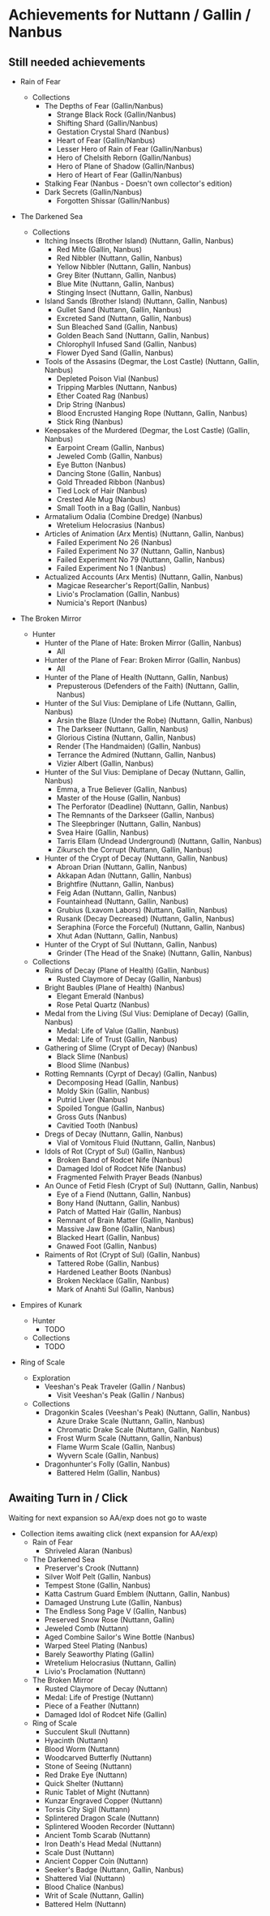 # Achievements for Nuttann / Gallin / Nanbus


## Still needed achievements
- Rain of Fear
  - Collections
    - The Depths of Fear (Gallin/Nanbus)
      - Strange Black Rock (Gallin/Nanbus)
      - Shifting Shard (Gallin/Nanbus)
      - Gestation Crystal Shard (Nanbus)
      - Heart of Fear (Gallin/Nanbus)
      - Lesser Hero of Rain of Fear (Gallin/Nanbus)
      - Hero of Chelsith Reborn (Gallin/Nanbus)
      - Hero of Plane of Shadow (Gallin/Nanbus)
      - Hero of Heart of Fear (Gallin/Nanbus)
    - Stalking Fear (Nanbus - Doesn't own collector's edition)
    - Dark Secrets (Gallin/Nanbus)
      - Forgotten Shissar (Gallin/Nanbus)
- The Darkened Sea
  - Collections
      - Itching Insects (Brother Island) (Nuttann, Gallin, Nanbus)
        - Red Mite (Gallin, Nanbus)
        - Red Nibbler (Nuttann, Gallin, Nanbus)
        - Yellow Nibbler (Nuttann, Gallin, Nanbus)
        - Grey Biter (Nuttann, Gallin, Nanbus)
        - Blue Mite (Nuttann, Gallin, Nanbus)
        - Stinging Insect (Nuttann, Gallin, Nanbus)
      - Island Sands (Brother Island) (Nuttann, Gallin, Nanbus)
        - Gullet Sand (Nuttann, Gallin, Nanbus)
        - Excreted Sand (Nuttann, Gallin, Nanbus)
        - Sun Bleached Sand (Gallin, Nanbus)
        - Golden Beach Sand (Nuttann, Gallin, Nanbus)
        - Chlorophyll Infused Sand (Gallin, Nanbus)
        - Flower Dyed Sand (Gallin, Nanbus)
      - Tools of the Assasins (Degmar, the Lost Castle) (Nuttann, Gallin, Nanbus)
        - Depleted Poison Vial (Nanbus)
        - Tripping Marbles (Nuttann, Nanbus)
        - Ether Coated Rag (Nanbus)
        - Drip String (Nanbus)
        - Blood Encrusted Hanging Rope (Nuttann, Gallin, Nanbus)
        - Stick Ring (Nanbus)
      - Keepsakes of the Murdered (Degmar, the Lost Castle) (Gallin, Nanbus)
        - Earpoint Cream (Gallin, Nanbus)
        - Jeweled Comb (Gallin, Nanbus)
        - Eye Button (Nanbus)
        - Dancing Stone (Gallin, Nanbus)
        - Gold Threaded Ribbon (Nanbus)
        - Tied Lock of Hair (Nanbus)
        - Crested Ale Mug (Nanbus)
        - Small Tooth in a Bag (Gallin, Nanbus)
      - Armatalium Odalia (Combine Dredge) (Nanbus)
        - Wretelium Helocrasius (Nanbus)
      - Articles of Animation (Arx Mentis) (Nuttann, Gallin, Nanbus)
        - Failed Experiment No 26 (Nanbus)
        - Failed Experiment No 37 (Nuttann, Gallin, Nanbus)
        - Failed Experiment No 79 (Nuttann, Gallin, Nanbus)
        - Failed Experiment No 1 (Nanbus)
      - Actualized Accounts (Arx Mentis)  (Nuttann, Gallin, Nanbus)
        - Magicae Researcher's Report(Gallin, Nanbus)
        - Livio's Proclamation (Gallin, Nanbus)
        - Numicia's Report (Nanbus)
- The Broken Mirror
  - Hunter
    - Hunter of the Plane of Hate: Broken Mirror (Gallin, Nanbus)
      - All
    - Hunter of the Plane of Fear: Broken Mirror (Gallin, Nanbus)
      - All
    - Hunter of the Plane of Health (Nuttann, Gallin, Nanbus)
      - Prepusterous (Defenders of the Faith) (Nuttann, Gallin, Nanbus)
    - Hunter of the Sul Vius: Demiplane of Life (Nuttann, Gallin, Nanbus)
      - Arsin the Blaze (Under the Robe) (Nuttann, Gallin, Nanbus)
      - The Darkseer (Nuttann, Gallin, Nanbus)
      - Glorious Cistina (Nuttann, Gallin, Nanbus)
      - Render (The Handmaiden) (Gallin, Nanbus)
      - Terrance the Admired (Nuttann, Gallin, Nanbus)
      - Vizier Albert (Gallin, Nanbus)
    - Hunter of the Sul Vius: Demiplane of Decay (Nuttann, Gallin, Nanbus)
      - Emma, a True Believer (Gallin, Nanbus)
      - Master of the House (Gallin, Nanbus)
      - The Perforator (Deadline) (Nuttann, Gallin, Nanbus)
      - The Remnants of the Darkseer (Gallin, Nanbus)
      - The Sleepbringer (Nuttann, Gallin, Nanbus)
      - Svea Haire (Gallin, Nanbus)
      - Tarris Ellam (Undead Underground) (Nuttann, Gallin, Nanbus)
      - Zikursch the Corrupt (Nuttann, Gallin, Nanbus)
    - Hunter of the Crypt of Decay (Nuttann, Gallin, Nanbus)
      - Abroan Drian (Nuttann, Gallin, Nanbus)
      - Akkapan Adan (Nuttann, Gallin, Nanbus)
      - Brightfire (Nuttann, Gallin, Nanbus)
      - Feig Adan (Nuttann, Gallin, Nanbus)
      - Fountainhead (Nuttann, Gallin, Nanbus)
      - Grubius (Lxavom Labors) (Nuttann, Gallin, Nanbus)
      - Rusank (Decay Decreased) (Nuttann, Gallin, Nanbus)
      - Seraphina (Force the Forceful) (Nuttann, Gallin, Nanbus)
      - Xhut Adan (Nuttann, Gallin, Nanbus)
    - Hunter of the Crypt of Sul (Nuttann, Gallin, Nanbus)
      - Grinder (The Head of the Snake) (Nuttann, Gallin, Nanbus)
  - Collections
    - Ruins of Decay (Plane of Health) (Gallin, Nanbus)
      - Rusted Claymore of Decay (Gallin, Nanbus)
    - Bright Baubles (Plane of Health) (Nanbus)
      - Elegant Emerald (Nanbus)
      - Rose Petal Quartz (Nanbus)
    - Medal from the Living (Sul Vius: Demiplane of Decay) (Gallin, Nanbus)
      - Medal: Life of Value (Gallin, Nanbus)
      - Medal: Life of Trust (Gallin, Nanbus)
    - Gathering of Slime (Crypt of Decay) (Nanbus)
      - Black Slime (Nanbus)
      - Blood Slime (Nanbus)
    - Rotting Remnants (Cyrpt of Decay) (Gallin, Nanbus)
      - Decomposing Head (Gallin, Nanbus)
      - Moldy Skin (Gallin, Nanbus)
      - Putrid Liver (Nanbus)
      - Spoiled Tongue (Gallin, Nanbus)
      - Gross Guts (Nanbus)
      - Cavitied Tooth (Nanbus)
    - Dregs of Decay (Nuttann, Gallin, Nanbus)
      - Vial of Vomitous Fluid (Nuttann, Gallin, Nanbus)
    - Idols of Rot (Crypt of Sul) (Gallin, Nanbus)
      - Broken Band of Rodcet Nife (Nanbus)
      - Damaged Idol of Rodcet Nife (Nanbus)
      - Fragmented Felwith Prayer Beads (Nanbus)
    - An Ounce of Fetid Flesh (Crypt of Sul) (Nuttann, Gallin, Nanbus)
      - Eye of a Fiend (Nuttann, Gallin, Nanbus)
      - Bony Hand (Nuttann, Gallin, Nanbus)
      - Patch of Matted Hair (Gallin, Nanbus)
      - Remnant of Brain Matter (Gallin, Nanbus)
      - Massive Jaw Bone (Gallin, Nanbus)
      - Blacked Heart (Gallin, Nanbus)
      - Gnawed Foot (Gallin, Nanbus)
    - Raiments of Rot (Crypt of Sul) (Gallin, Nanbus)
      - Tattered Robe (Gallin, Nanbus)
      - Hardened Leather Boots (Nanbus)
      - Broken Necklace (Gallin, Nanbus)
      - Mark of Anahti Sul (Gallin, Nanbus)
      
- Empires of Kunark
  - Hunter
    - TODO
  - Collections
    - TODO
- Ring of Scale
  - Exploration
    - Veeshan's Peak Traveler (Gallin / Nanbus)
      - Visit Veeshan's Peak (Gallin / Nanbus)
  - Collections
    - Dragonkin Scales (Veeshan's Peak) (Nuttann, Gallin, Nanbus)
      - Azure Drake Scale (Nuttann, Gallin, Nanbus)
      - Chromatic Drake Scale (Nuttann, Gallin, Nanbus)
      - Frost Wurm Scale (Nuttann, Gallin, Nanbus)
      - Flame Wurm Scale (Gallin, Nanbus)
      - Wyvern Scale (Gallin, Nanbus)
    - Dragonhunter's Folly (Gallin, Nanbus)
      - Battered Helm (Gallin, Nanbus)
      
##  Awaiting Turn in / Click

Waiting for next expansion so AA/exp does not go to waste

- Collection items awaiting click (next expansion for AA/exp)
  - Rain of Fear
    - Shriveled Alaran (Nanbus)
  - The Darkened Sea
    - Preserver's Crook (Nuttann)
    - Silver Wolf Pelt (Gallin, Nanbus)
    - Tempest Stone (Gallin, Nanbus)
    - Katta Castrum Guard Emblem (Nuttann, Gallin, Nanbus)
    - Damaged Unstrung Lute (Gallin, Nanbus)
    - The Endless Song Page V (Gallin, Nanbus)
    - Preserved Snow Rose (Nuttann, Gallin)
    - Jeweled Comb (Nuttann)
    - Aged Combine Sailor's Wine Bottle (Nanbus)
    - Warped Steel Plating (Nanbus)
    - Barely Seaworthy Plating (Gallin)
    - Wretelium Helocrasius (Nuttann, Gallin)
    - Livio's Proclamation (Nuttann)
  - The Broken Mirror
    - Rusted Claymore of Decay (Nuttann)
    - Medal: Life of Prestige (Nuttann)
    - Piece of a Feather (Nuttann)
    - Damaged Idol of Rodcet Nife (Gallin)
  - Ring of Scale
    - Succulent Skull (Nuttann)
    - Hyacinth (Nuttann)
    - Blood Worm (Nuttann)
    - Woodcarved Butterfly (Nuttann)
    - Stone of Seeing (Nuttann)
    - Red Drake Eye (Nuttann)
    - Quick Shelter (Nuttann)
    - Runic Tablet of Might (Nuttann)
    - Kunzar Engraved Copper (Nuttann)
    - Torsis City Sigil (Nuttann)
    - Splintered Dragon Scale (Nuttann)
    - Splintered Wooden Recorder (Nuttann)
    - Ancient Tomb Scarab (Nuttann)
    - Iron Death's Head Medal (Nuttann)
    - Scale Dust (Nuttann)
    - Ancient Copper Coin (Nuttann)
    - Seeker's Badge (Nuttann, Gallin, Nanbus)
    - Shattered Vial (Nuttann)
    - Blood Chalice (Nanbus)
    - Writ of Scale (Nuttann, Gallin)
    - Battered Helm (Nuttann)

